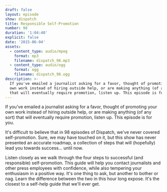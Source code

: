 ```yaml
---
draft: false
layout: episode
show: dispatch
title: Responsible Self-Promotion
number: 98
duration: '1:04:40'
explicit: false
date: '2015-06-04'
assets:
  - content_type: audio/mpeg
    format: mp3
    filename: dispatch_98.mp3
  - content_type: audio/ogg
    format: ogg
    filename: dispatch_98.ogg
description: >-
  If you've emailed a journalist asking for a favor, thought of promoting your
  own work instead of hiring outside help, or are making anything (of any sort)
  that will eventually require promotion, listen up. This episode is for you.
---
```

If you've emailed a journalist asking for a favor, thought of promoting your own work instead of hiring outside help, or are making anything (of any sort) that will eventually require promotion, listen up. This episode is for you.

It's difficult to believe that in 98 episodes of Dispatch, we've never covered self-promotion. Sure, we may have touched on it, but this show has never presented an accurate roadmap, a collection of steps that will (hopefully) lead you towards success... until now.

Listen closely as we walk through the four steps to successful (and responsible) self-promotion. This guide will help you contact journalists and other press employees with confidence, while also tempering your enthusiasm in a positive way. It's one thing to ask, but another to bother or nag. Learn the difference between the two in this hour long expose. It's the closest to a self-help guide that we'll ever get.
